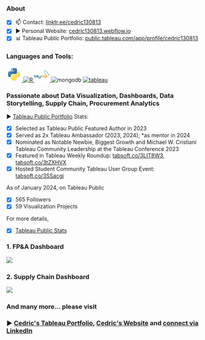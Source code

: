 <h3 align="left">About</h3>

- [x] 📫 Contact: [linktr.ee/cedric130813](http://linktr.ee/cedric130813) 
- [x] ▶️ Personal Website: [cedric130813.webflow.io](https://cedric130813.webflow.io)
- [x] 📊 Tableau Public Portfolio: [public.tableau.com/app/profile/cedric130813](https://public.tableau.com/app/profile/cedric130813) 

<h3 align="left">Languages and Tools:</h3>
<p align="left"> <a href="https://www.python.org" target="_blank" rel="noreferrer"> <img src="https://raw.githubusercontent.com/devicons/devicon/master/icons/python/python-original.svg" alt="python" width="40" height="40"/> </a> <a href="https://www.r-project.org/" target="_blank" rel="noreferrer"> <img src="https://upload.wikimedia.org/wikipedia/commons/thumb/1/1b/R_logo.svg/2560px-R_logo.svg.png" alt="R" width="40" height="40"/> </a> <a href="https://www.mongodb.com" target="_blank" rel="noreferrer"> <a href="https://www.mysql.com/" target="_blank" rel="noreferrer"> <img src="https://raw.githubusercontent.com/devicons/devicon/master/icons/mysql/mysql-original-wordmark.svg" alt="mysql" width="40" height="40"/> </a> <img src="https://cdn.iconscout.com/icon/free/png-256/mongodb-5-1175140.png" alt="mongodb" width="40" height="40"/> </a>
</a> <a href="https://public.tableau.com/app/profile/cedric130813" target="_blank" rel="noreferrer"> <img src="https://nextviewconsulting.com/sites/default/files/styles/large/public/icons/logo-tableau-cirkel.png?itok=CsAZTLUk" alt="tableau" width="40" height="40"/> </a> </p>

### Passionate about Data Visualization, Dashboards, Data Storytelling, Supply Chain, Procurement Analytics
▶ [Tableau Public Portfolio](https://public.tableau.com/app/profile/cedric130813)
Stats: 
- [x] Selected as Tableau Public Featured Author in 2023
- [x] Served as 2x Tableau Ambassador (2023, 2024); *as mentor in 2024
- [x] Nominated as Notable Newbie, Biggest Growth and Michael W. Cristiani Tableau Community Leadership at the Tableau Conference 2023
- [x] Featured in Tableau Weekly Roundup: [tabsoft.co/3LIT8W3](tabsoft.co/3LIT8W3), [tabsoft.co/3tZXHVX](tabsoft.co/3tZXHVX)
- [x] Hosted Student Community Tableau User Group Event: [tabsoft.co/3SSacgi](tabsoft.co/3SSacgi)

As of January 2024, on Tableau Public
- [x] 565 Followers 
- [x] 59 Visualization Projects

For more details,
- [x] [Tableau Public Stats](https://public.tableau.com/app/profile/cedric130813/viz/TableauPublicStats_16942428002280/Stats)

### 1. FP&A Dashboard
<a href="https://public.tableau.com/app/profile/cedric130813" target="_blank"><img src='https://github.com/cedric130813/SQL-DataViz/blob/d03caefadd15eea9c09890cf38381165a6ea4dd4/Tableau/FP&A%20Dashboard%20(1).png' width='450'></a>

### 2. Supply Chain Dashboard
<a href="https://public.tableau.com/app/profile/cedric130813" target="_blank"><img src='https://assets-global.website-files.com/626e3f90d87e459d91f51dd5/6448f949d9cba40342dd5f7d_Front%20(4).png' width='450'></a>

### And many more... please visit 
### ▶ [Cedric's Tableau Portfolio](https://public.tableau.com/app/profile/cedric130813), [Cedric's Website](https://cedric130813.webflow.io) and [connect via LinkedIn](https://www.linkedin.com/in/cedric130813/)
